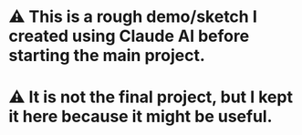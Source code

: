 # ⚠ This is a rough demo/sketch I created using Claude AI before starting the main project. 
# ⚠ It is not the final project, but I kept it here because it might be useful.